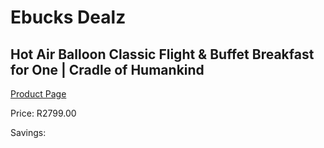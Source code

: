 
# Ebucks Dealz
## Hot Air Balloon Classic Flight & Buffet Breakfast for One | Cradle of Humankind
[Product Page](https://www.ebucks.com/web/shop/productSelected.do?prodId=356733663&catId=322194367)

Price: R2799.00

Savings: 


	